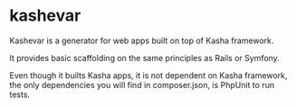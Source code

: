 # kashevar

Kashevar is a generator for web apps built on top of Kasha framework.

It provides basic scaffolding on the same principles as Rails or Symfony.

Even though it builts Kasha apps, it is not dependent on Kasha framework, the only dependencies you will find in composer.json, is PhpUnit to run tests.



